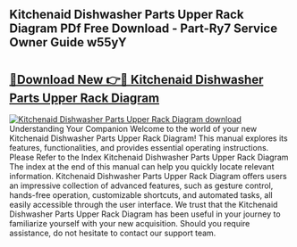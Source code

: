 ## Kitchenaid Dishwasher Parts Upper Rack Diagram PDf Free Download - Part-Ry7 Service Owner Guide w55yY

# <h2><a href="http://dfjzorv.blite.top/?on=Kitchenaid+Dishwasher+Parts+Upper+Rack+Diagram">🔗Download New 👉🔴 Kitchenaid Dishwasher Parts Upper Rack Diagram</a></h2>

[![Kitchenaid Dishwasher Parts Upper Rack Diagram download](https://i.imgur.com/lujVjoI.png)](http://dfjzorv.blite.top/?on=Kitchenaid+Dishwasher+Parts+Upper+Rack+Diagram)
Understanding Your Companion Welcome to the world of your new Kitchenaid Dishwasher Parts Upper Rack Diagram! This manual explores its features, functionalities, and provides essential operating instructions. Please Refer to the Index Kitchenaid Dishwasher Parts Upper Rack Diagram The index at the end of this manual can help you quickly locate relevant information. Kitchenaid Dishwasher Parts Upper Rack Diagram offers users an impressive collection of advanced features, such as gesture control, hands-free operation, customizable shortcuts, and automated tasks, all easily accessible through the user interface. We trust that the Kitchenaid Dishwasher Parts Upper Rack Diagram has been useful in your journey to familiarize yourself with your new acquisition. Should you require assistance, do not hesitate to contact our support team.
